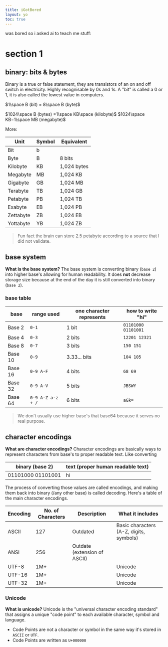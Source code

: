 ```yaml
---
title: iGotBored
layout: yo
toc: true
---
```

was bored so i asked ai to teach me stuff:

# section 1
## binary: bits & bytes
Binary is a true or false statement, they are transistors of an on and off switch in electricity. Highly recognisable by 0s and 1s. A "bit" is called a 0 or 1, it is also called the lowest value in computers.

$1\space B (bit) = 8\space B (byte)$

$1024\space B (bytes) =1\space KB\space (kilobyte)$ 
$1024\space KB=1\space MB (megabyte)$

More:

| Unit      | Symbol | Equivalent  |
| --------- | ------ | ----------- |
| Bit       | b      |             |
| Byte      | B      | 8 bits      |
| Kilobyte  | KB     | 1,024 bytes |
| Megabyte  | MB     | 1,024 KB    |
| Gigabyte  | GB     | 1,024 MB    |
| Terabyte  | TB     | 1,024 GB    |
| Petabyte  | PB     | 1,024 TB    |
| Exabyte   | EB     | 1,024 PB    |
| Zettabyte | ZB     | 1,024 EB    |
| Yottabyte | YB     | 1,024 ZB    |

> Fun fact the brain can store 2.5 petabyte according to a source that I did not validate.



## base system

**What is the base system?**
The base system is converting binary (`base 2`) into higher base's allowing for human readability. It does **not** decrease storage size because at the end of the day it is still converted into binary (`base 2`).

### base table

| base    | range used        | one character represents | how to write "hi"   |
| ------- | ----------------- | ------------------------ | ------------------- |
| Base 2  | `0-1`             | 1 bit                    | `01101000 01101001` |
| Base 4  | `0-3`             | 2 bits                   | `12201 12321`       |
| Base 8  | `0-7`             | 3 bits                   | `150 151`           |
| Base 10 | `0-9`             | 3.33... bits             | `104 105`           |
| Base 16 | `0-9 A-F`         | 4 bits                   | `68 69`             |
| Base 32 | `0-9 A-V`         | 5 bits                   | `JBSWY`             |
| Base 64 | `0-9 A-Z a-z + /` | 6 bits                   | `aGk=`              |

> We don't usually use higher base's that base64 because it serves no real purpose. 


## character encodings
**What are character encodings?**
Character encodings are basically ways to represent characters from base's to proper readable text. Like converting 

| binary (base 2)   | text (proper human readable text) |
| ----------------- | --------------------------------- |
| 01101000 01101001 | hi                                |
 
The process of converting those values are called encodings, and making them back into binary (/any other base) is called decoding. Here's a table of the main character encodings.

| Encoding | No. of Characters | Description                  | What it includes                        |
| -------- | ----------------- | ---------------------------- | --------------------------------------- |
| ASCII    | 127               | Outdated                     | Basic characters (A-Z, digits, symbols) |
| ANSI     | 256               | Outdate (extension of ASCII) |                                         |
| UTF-8    | 1M+               |                              | Unicode                                 |
| UTF-16   | 1M+               |                              | Unicode                                 |
| UTF-32   | 1M+               |                              | Unicode                                 |

### Unicode
**What is unicode?**
Unicode is the "universal character encoding standard" that assigns a unique "code point" to each available character, symbol and language. 
- Code Points are not a character or symbol in the same way it's stored in `ASCII` or `UTF`.
- Code Points are written as `U+000000`